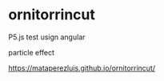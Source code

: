 # ornitorrincut
P5.js test usign angular 
 
 particle effect 
 
  https://mataperezluis.github.io/ornitorrincut/ 
